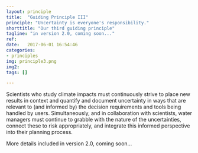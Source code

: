 ```yaml
---
layout: principle
title:  "Guiding Principle III"
principle: "Uncertainty is everyone's responsibility."
shorttitle: "Our third guiding principle"
tagline: "in version 2.0, coming soon..."
ref:
date:   2017-06-01 16:54:46
categories:
- principles
img: principle3.png
img2:
tags: []

---
```

Scientists who study climate impacts must continuously strive to place new results in context and quantify and document uncertainty in ways that are relevant to (and informed by) the decision requirements and tools being handled by users. Simultaneously, and in collaboration with scientists, water managers must continue to grabble with the nature of the uncertainties, connect these to risk appropriately, and integrate this informed perspective into their planning process.  

More details included in version 2.0, coming soon...
